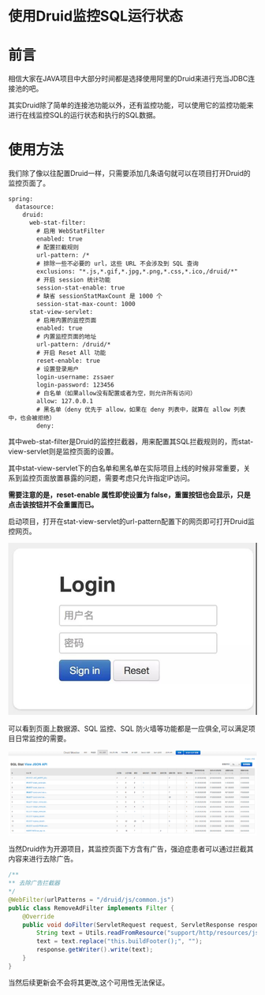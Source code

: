 # 使用Druid监控SQL运行状态

# 前言

相信大家在JAVA项目中大部分时间都是选择使用阿里的Druid来进行充当JDBC连接池的吧。

其实Druid除了简单的连接池功能以外，还有监控功能，可以使用它的监控功能来进行在线监控SQL的运行状态和执行的SQL数据。

# 使用方法

我们除了像以往配置Druid一样，只需要添加几条语句就可以在项目打开Druid的监控页面了。

```properties
spring:
  datasource:
  	druid:
      web-stat-filter:
        # 启用 WebStatFilter
        enabled: true
        # 配置拦截规则
        url-pattern: /*
        # 排除一些不必要的 url，这些 URL 不会涉及到 SQL 查询
        exclusions: "*.js,*.gif,*.jpg,*.png,*.css,*.ico,/druid/*"
        # 开启 session 统计功能
        session-stat-enable: true
        # 缺省 sessionStatMaxCount 是 1000 个
        session-stat-max-count: 1000
      stat-view-servlet:
        # 启用内置的监控页面
        enabled: true
        # 内置监控页面的地址
        url-pattern: /druid/*
        # 开启 Reset All 功能
        reset-enable: true
        # 设置登录用户
        login-username: zssaer
        login-password: 123456
        # 白名单（如果allow没有配置或者为空，则允许所有访问）
        allow: 127.0.0.1
        # 黑名单（deny 优先于 allow，如果在 deny 列表中，就算在 allow 列表中，也会被拒绝）
        deny:
```

其中web-stat-filter是Druid的监控拦截器，用来配置其SQL拦截规则的，而stat-view-servlet则是监控页面的设置。

其中stat-view-servlet下的白名单和黑名单在实际项目上线的时候非常重要，关系到监控页面放置暴露的问题，需要考虑只允许指定IP访问。

**需要注意的是，reset-enable 属性即使设置为 false，重置按钮也会显示，只是点击该按钮并不会重置而已。**



启动项目，打开在stat-view-servlet的url-pattern配置下的网页即可打开Druid监控网页。

![](../picture/20220215114635.jpg)

可以看到页面上数据源、SQL 监控、SQL 防火墙等功能都是一应俱全,可以满足项目日常监控的需要。

![](../picture/20220215114707.png)

当然Druid作为开源项目，其监控页面下方含有广告，强迫症患者可以通过拦截其内容来进行去除广告。

```java
/**
** 去除广告拦截器
*/
@WebFilter(urlPatterns = "/druid/js/common.js")
public class RemoveAdFilter implements Filter {
    @Override
    public void doFilter(ServletRequest request, ServletResponse response, FilterChain chain) throws IOException, ServletException {
        String text = Utils.readFromResource("support/http/resources/js/common.js");
        text = text.replace("this.buildFooter();", "");
        response.getWriter().write(text);
    }
}
```

当然后续更新会不会将其更改,这个可用性无法保证。

